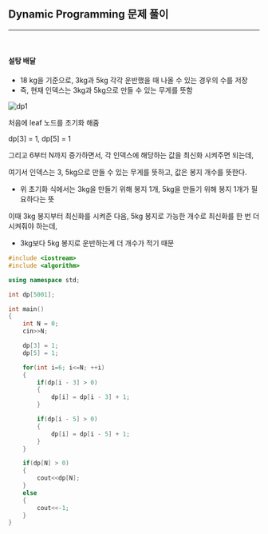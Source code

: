 ## Dynamic Programming 문제 풀이

***

<br> 

#### 설탕 배달

- 18 kg을 기준으로, 3kg과 5kg 각각 운반했을 때 나올 수 있는 경우의 수를 저장
- 즉, 현재 인덱스는 3kg과 5kg으로 만들 수 있는 무게를 뜻함

![dp1](https://github.com/user-attachments/assets/3ae27bf6-6400-4931-a63e-9133a951b4e2)

처음에 leaf 노드를 초기화 해줌

dp[3] = 1, dp[5] = 1

그리고 6부터 N까지 증가하면서, 각 인덱스에 해당하는 값을 최신화 시켜주면 되는데,

여기서 인덱스는 3, 5kg으로 만들 수 있는 무게를 뜻하고, 값은 봉지 개수를 뜻한다.

- 위 초기화 식에서는 3kg을 만들기 위해 봉지 1개, 5kg을 만들기 위해 봉지 1개가 필요하다는 뜻

이때 3kg 봉지부터 최신화를 시켜준 다음, 5kg 봉지로 가능한 개수로 최신화를 한 번 더 시켜줘야 하는데,

- 3kg보다 5kg 봉지로 운반하는게 더 개수가 적기 때문



```c++
#include <iostream>
#include <algorithm>

using namespace std;

int dp[5001];

int main()
{
    int N = 0;
    cin>>N;

    dp[3] = 1;
    dp[5] = 1;

    for(int i=6; i<=N; ++i)
    {
        if(dp[i - 3] > 0)
        {
            dp[i] = dp[i - 3] + 1;
        }

        if(dp[i - 5] > 0)
        {
            dp[i] = dp[i - 5] + 1;
        }
    }

    if(dp[N] > 0)
    {
        cout<<dp[N];
    }
    else
    {
        cout<<-1;
    }
}
```





